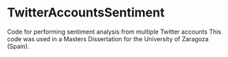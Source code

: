 # TwitterAccountsSentiment
Code for performing sentiment analysis from multiple Twitter accounts
This code was used in a Masters Dissertation for the University of Zaragoza (Spain).

